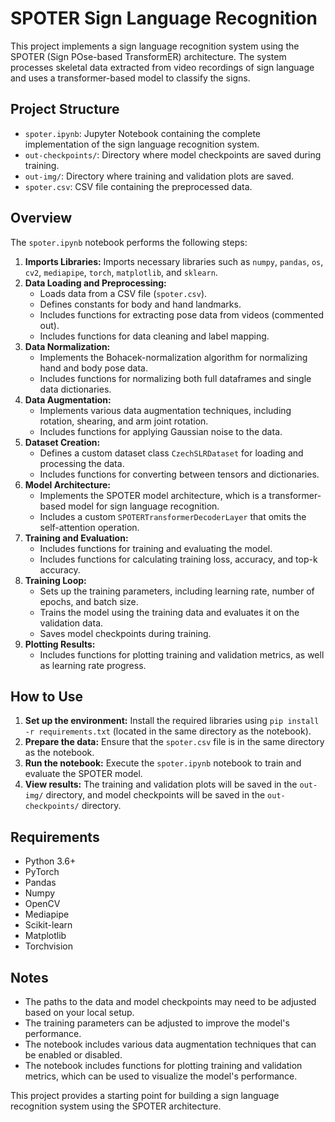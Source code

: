 # SPOTER Sign Language Recognition

This project implements a sign language recognition system using the SPOTER (Sign POse-based TransformER) architecture. The system processes skeletal data extracted from video recordings of sign language and uses a transformer-based model to classify the signs.

## Project Structure

*   `spoter.ipynb`: Jupyter Notebook containing the complete implementation of the sign language recognition system.
*   `out-checkpoints/`: Directory where model checkpoints are saved during training.
*   `out-img/`: Directory where training and validation plots are saved.
*   `spoter.csv`: CSV file containing the preprocessed data.

## Overview

The `spoter.ipynb` notebook performs the following steps:

1.  **Imports Libraries:** Imports necessary libraries such as `numpy`, `pandas`, `os`, `cv2`, `mediapipe`, `torch`, `matplotlib`, and `sklearn`.
2.  **Data Loading and Preprocessing:**
    *   Loads data from a CSV file (`spoter.csv`).
    *   Defines constants for body and hand landmarks.
    *   Includes functions for extracting pose data from videos (commented out).
    *   Includes functions for data cleaning and label mapping.
3.  **Data Normalization:**
    *   Implements the Bohacek-normalization algorithm for normalizing hand and body pose data.
    *   Includes functions for normalizing both full dataframes and single data dictionaries.
4.  **Data Augmentation:**
    *   Implements various data augmentation techniques, including rotation, shearing, and arm joint rotation.
    *   Includes functions for applying Gaussian noise to the data.
5.  **Dataset Creation:**
    *   Defines a custom dataset class `CzechSLRDataset` for loading and processing the data.
    *   Includes functions for converting between tensors and dictionaries.
6.  **Model Architecture:**
    *   Implements the SPOTER model architecture, which is a transformer-based model for sign language recognition.
    *   Includes a custom `SPOTERTransformerDecoderLayer` that omits the self-attention operation.
7.  **Training and Evaluation:**
    *   Includes functions for training and evaluating the model.
    *   Includes functions for calculating training loss, accuracy, and top-k accuracy.
8.  **Training Loop:**
    *   Sets up the training parameters, including learning rate, number of epochs, and batch size.
    *   Trains the model using the training data and evaluates it on the validation data.
    *   Saves model checkpoints during training.
9.  **Plotting Results:**
    *   Includes functions for plotting training and validation metrics, as well as learning rate progress.

## How to Use

1.  **Set up the environment:** Install the required libraries using `pip install -r requirements.txt` (located in the same directory as the notebook).
2.  **Prepare the data:** Ensure that the `spoter.csv` file is in the same directory as the notebook.
3.  **Run the notebook:** Execute the `spoter.ipynb` notebook to train and evaluate the SPOTER model.
4.  **View results:** The training and validation plots will be saved in the `out-img/` directory, and model checkpoints will be saved in the `out-checkpoints/` directory.

## Requirements

*   Python 3.6+
*   PyTorch
*   Pandas
*   Numpy
*   OpenCV
*   Mediapipe
*   Scikit-learn
*   Matplotlib
*   Torchvision

## Notes

*   The paths to the data and model checkpoints may need to be adjusted based on your local setup.
*   The training parameters can be adjusted to improve the model's performance.
*   The notebook includes various data augmentation techniques that can be enabled or disabled.
*   The notebook includes functions for plotting training and validation metrics, which can be used to visualize the model's performance.

This project provides a starting point for building a sign language recognition system using the SPOTER architecture.
